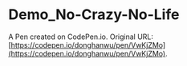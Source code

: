 # Demo_No-Crazy-No-Life

A Pen created on CodePen.io. Original URL: [https://codepen.io/donghanwu/pen/VwKjZMo](https://codepen.io/donghanwu/pen/VwKjZMo).


